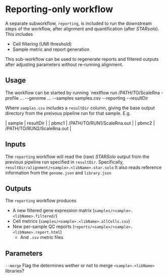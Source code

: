 # Reporting-only workflow

A separate subworkflow, `reporting`, is included to run the downstream steps of the workflow, after alignment and quantification (after _STARsolo_). This includes
* Cell filtering (UMI threshold)
* Sample metric and report generation

This sub-workflow can be used to regenerate reports and filtered outputs after adjusting parameters without re-running alignment.

## Usage
The workflow can be started by running `nextflow run /PATH/TO/ScaleRna -profile ... --genome ... --samples samples.csv --reporting --resultDir <OutDir from previous pipeline run>

Where `samples.csv` includes a `resultDir` column, giving the base output directory from the preivous pipeline run for that sample. E.g.

| sample | resultDir |
| pbmc1 | /PATH/TO/RUN1/ScaleRna.out |
| pbmc2 | /PATH/TO/RUN2/ScaleRna.out |

## Inputs
The `reporting` workflow will read the (raw) *STARSolo* output from the previous pipeline run specified in `resultDir`. Specifically, `resultDir/alignment/<sample>.<libName>.star.solo`
It  also reads reference information from the `genome.json` and `library.json`

## Outputs
The `reporting` workflow produces
* A new filtered gene expression matrix (`samples/<sample>.<libName>.filtered/`)
* Cell metrics (`samples/<sample>.<libName>.allCells.csv`)
* New per-sample QC reports (`reports/<sample>/<sample>.<libName>.report.html`)
  - And `.csv` metric files

## Parameters
`--merge` Flag the determines wether or not to merge `<sample>.<libName>` libraries?
